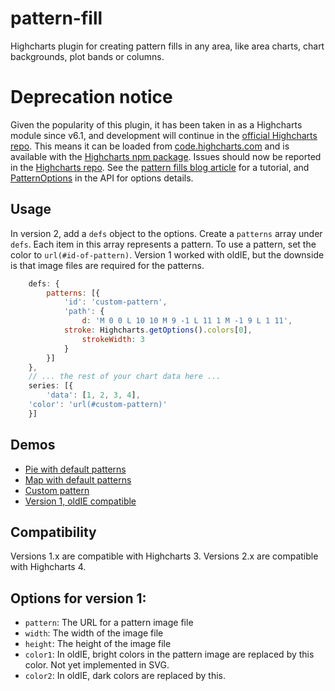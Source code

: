 pattern-fill
============

Highcharts plugin for creating pattern fills in any area, like area charts, chart backgrounds, plot bands or columns.

# Deprecation notice
Given the popularity of this plugin, it has been taken in as a Highcharts module since v6.1, and
development will continue in the [official Highcharts repo](https://github.com/highcharts/highcharts/). This
means it can be loaded from [code.highcharts.com](https://code.highcharts.com/modules/pattern-fill.js) and 
is available with the [Highcharts npm package](https://www.npmjs.com/package/highcharts). Issues should now
be reported in the [Highcharts repo](https://github.com/highcharts/highcharts/issues).
See the [pattern fills blog article](https://www.highcharts.com/blog/a11y/pattern-fills/)
for a tutorial, and [PatternOptions](https://api.highcharts.com/class-reference/global.html#PatternOptionsPatternOptions)
in the API for options details.

## Usage
In version 2, add a `defs` object to the options. Create a `patterns` array under `defs`. Each item in this array represents a pattern. To use a pattern, set the color to `url(#id-of-pattern)`. Version 1 worked with oldIE, but the downside is that image files are required for the patterns.

```js
    defs: {
        patterns: [{
            'id': 'custom-pattern',
            'path': {
                d: 'M 0 0 L 10 10 M 9 -1 L 11 1 M -1 9 L 1 11',
	        stroke: Highcharts.getOptions().colors[0],
    	        strokeWidth: 3
            }
        }]
    },
    // ... the rest of your chart data here ...
    series: [{
    	'data': [1, 2, 3, 4],
	'color': 'url(#custom-pattern)'
    }]
```

## Demos
* [Pie with default patterns](http://jsfiddle.net/highcharts/gqg618eb/)
* [Map with default patterns](http://jsfiddle.net/highcharts/3m1hjja6/)
* [Custom pattern](http://jsfiddle.net/highcharts/jzy1unsv/)
* [Version 1, oldIE compatible](http://jsfiddle.net/highcharts/ErU8H/)
 
## Compatibility
Versions 1.x are compatible with Highcharts 3. Versions 2.x are compatible with Highcharts 4.
 
## Options for version 1:
 * `pattern`: The URL for a pattern image file
 * `width`: The width of the image file
 * `height`: The height of the image file
 * `color1`: In oldIE, bright colors in the pattern image are replaced by this color. Not yet implemented in SVG.
 * `color2`: In oldIE, dark colors are replaced by this. 
